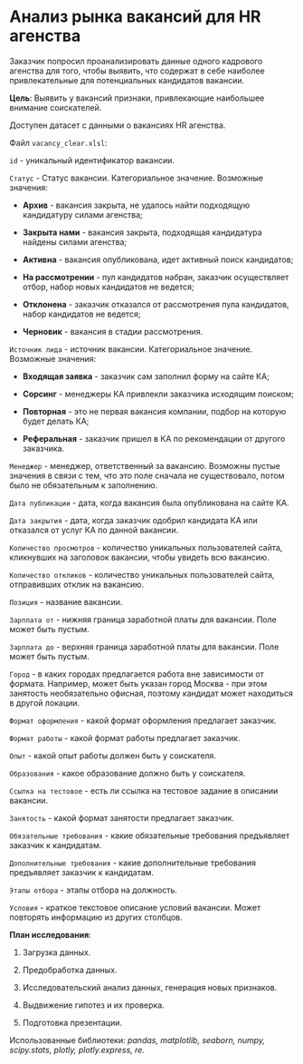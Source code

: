 # Анализ рынка вакансий для HR агенства

Заказчик попросил проанализировать данные одного кадрового агенства для того, чтобы выявить, что содержат в себе наиболее привлекательные для потенциальных кандидатов вакансии.

**Цель**: Выявить у вакансий признаки, привлекающие наибольшее внимание соискателей. 

Доступен датасет с данными о вакансиях HR агенства.

Файл `vacancy_clear.xlsl`:

`id` - уникальный идентификатор вакансии.

`Статус` - Статус вакансии. Категориальное значение. Возможные значения:

* **Архив** - вакансия закрыта, не удалось найти подходящую кандидатуру силами агенства;

* **Закрыта нами** - вакансия закрыта, подходящая кандидатура найдены силами агенства;

* **Активна** - вакансия опубликована, идет активный поиск кандидатов;

* **На рассмотрении** - пул кандидатов набран, заказчик осуществляет отбор, набор новых кандидатов не ведется;

* **Отклонена** - заказчик отказался от рассмотрения пула кандидатов, набор кандидатов не ведется;

* **Черновик** - вакансия в стадии рассмотрения.

`Источник лида` - источник вакансии. Категориальное значение. Возможные значения:

* **Входящая заявка** - заказчик сам заполнил форму на сайте КА;

* **Сорсинг** - менеджеры КА привлекли заказчика исходящим поиском;

* **Повторная** - это не первая вакансия компании, подбор на которую будет делать КА;

* **Реферальная** - заказчик пришел в КА по рекомендации от другого заказчика.

`Менеджер` - менеджер, ответственный за вакансию. Возможны пустые значения в связи с тем, что это поле сначала не существовало, потом было не обязательным к заполнению.

`Дата публикации` - дата, когда вакансия была опубликована на сайте КА.

`Дата закрытия` - дата, когда заказчик одобрил кандидата КА или отказался от услуг КА по данной вакансии.

`Количество просмотров` - количество уникальных пользователей сайта, кликнувших на заголовок вакансии, чтобы увидеть всю вакансию.

`Количество откликов` - количество уникальных пользователей сайта, отправивших отклик на вакансию.

`Позиция` - название вакансии.

`Зарплата от` - нижняя граница заработной платы для вакансии. Поле может быть пустым.

`Зарплата до` - верхняя граница заработной платы для вакансии. Поле может быть пустым.

`Город` - в каких городах предлагается работа вне зависимости от формата. Например, может быть указан город Москва - при этом занятость необязательно офисная, поэтому кандидат может находиться в другой локации.

`Формат оформления` - какой формат оформления предлагает заказчик.

`Формат работы` - какой формат работы предлагает заказчик.

`Опыт` - какой опыт работы должен быть у соискателя.

`Образования` - какое образование должно быть у соискателя.

`Ссылка на тестовое` - есть ли ссылка на тестовое задание в описании вакансии.

`Занятость` - какой формат занятости предлагает заказчик.

`Обязательные требования` - какие обязательные требования предъявляет заказчик к кандидатам.

`Дополнительные требования` - какие дополнительные требования предъявляет заказчик к кандидатам.

`Этапы отбора` - этапы отбора на должность.

`Условия` - краткое текстовое описание условий вакансии. Может повторять информацию из других столбцов. 

**План исследования**:

1. Загрузка данных.

2. Предобработка данных.

3. Исследовательский анализ данных, генерация новых признаков.

4. Выдвижение гипотез и их проверка.

5. Подготовка презентации.

Использованные библиотеки: *pandas, matplotlib, seaborn, numpy, scipy.stats, plotly, plotly.express, re.*
